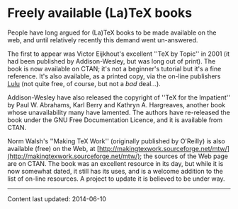 # Freely available (La)TeX books




People have long argued for (La)TeX books to be made available on
the web, and until relatively recently this demand went un-answered.


The first to appear was Victor Eijkhout's excellent ''TeX by
Topic'' in 2001 (it had been published by Addison-Wesley, but was long
out of print).  The book is now available on CTAN; it's not a
beginner's tutorial but it's a fine reference.  It's also available,
as a printed copy, via the on-line publishers
[Lulu](https://www.lulu.com/shop/victor-eijkhout/tex-by-topic/paperback/product-23132527.html) (not quite free, of
course, but not a _bad_ deal&hellip;).


Addison-Wesley have also released the copyright of ''TeX for the
Impatient'' by Paul W.&nbsp;Abrahams, Karl Berry and Kathryn A.&nbsp;Hargreaves,
another book whose unavailability many have lamented.  The authors
have re-released the book under the GNU Free Documentation
Licence, and it is available from CTAN.


Norm Walsh's ''Making TeX Work'' (originally published by O'Reilly)
is also available (free) on the Web, at
[http://makingtexwork.sourceforge.net/mtw/](http://makingtexwork.sourceforge.net/mtw/);
the sources of the
Web page are on CTAN.  The book was an excellent resource in
its day, but while it is now somewhat dated, it still has its uses,
and is a welcome addition to the list of on-line resources.  A project
to update it is believed to be under way.



----
Content last updated: 2014-06-10

